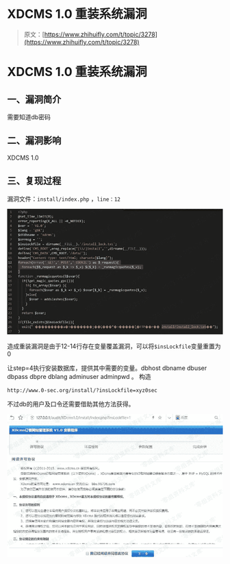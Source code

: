 # XDCMS 1.0 重装系统漏洞

> 原文：[https://www.zhihuifly.com/t/topic/3278](https://www.zhihuifly.com/t/topic/3278)

# XDCMS 1.0 重装系统漏洞

## 一、漏洞简介

需要知道db密码

## 二、漏洞影响

XDCMS 1.0

## 三、复现过程

漏洞文件：`install/index.php` ，`line：12`

![image](img/d1373d10106bbe36d1620bfce5ef7b43.png)

造成重装漏洞是由于12-14行存在变量覆盖漏洞，可以将`$insLockfile`变量重置为0

让step=4执行安装数据库，提供其中需要的变量。dbhost dbname dbuser dbpass dbpre dblang adminuser adminpwd 。
构造

```
http://www.0-sec.org/install/?insLockfile=xyz0sec 
```

不过db的用户及口令还需要借助其他方法获得。

![image](img/d41b8de74182a45a3b864ddef3091ffa.png)